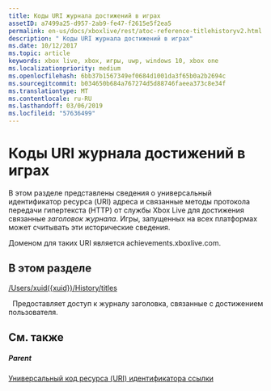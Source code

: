 ```yaml
---
title: Коды URI журнала достижений в играх
assetID: a7499a25-d957-2ab9-fe47-f2615e5f2ea5
permalink: en-us/docs/xboxlive/rest/atoc-reference-titlehistoryv2.html
description: " Коды URI журнала достижений в играх"
ms.date: 10/12/2017
ms.topic: article
keywords: xbox live, xbox, игры, uwp, windows 10, xbox one
ms.localizationpriority: medium
ms.openlocfilehash: 6bb37b1567349ef0684d1001da3f65b0a2b2694c
ms.sourcegitcommit: b034650b684a767274d5d88746faeea373c8e34f
ms.translationtype: MT
ms.contentlocale: ru-RU
ms.lasthandoff: 03/06/2019
ms.locfileid: "57636499"
---
```

# <a name="achievement-title-history-uris"></a>Коды URI журнала достижений в играх
 
В этом разделе представлены сведения о универсальный идентификатор ресурса (URI) адреса и связанные методы протокола передачи гипертекста (HTTP) от службы Xbox Live для достижения связанные *заголовок журнала*. Игры, запущенных на всех платформах может считывать эти исторические сведения.
 
Доменом для таких URI является achievements.xboxlive.com.
 
<a id="ID4EGB"></a>

 
## <a name="in-this-section"></a>В этом разделе

[/Users/xuid({xuid})/History/titles](uri-titlehistoryusersxuidhistorytitlesv2.md)

&nbsp;&nbsp;Предоставляет доступ к журналу заголовка, связанные с достижением пользователя.
 
<a id="ID4EMB"></a>

 
## <a name="see-also"></a>См. также
 
<a id="ID4EOB"></a>

 
##### <a name="parent"></a>Parent 

[Универсальный код ресурса (URI) идентификатора ссылки](../atoc-xboxlivews-reference-uris.md)

   